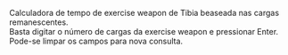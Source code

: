 Calculadora de tempo de exercise weapon de Tibia beaseada nas cargas remanescentes.\
Basta digitar o número de cargas da exercise weapon e pressionar Enter.\
Pode-se limpar os campos para nova consulta.
